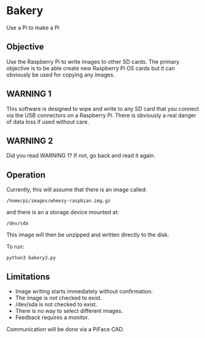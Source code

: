 # Bakery

Use a Pi to make a Pi

## Objective

Use the Raspberry Pi to write images to other SD cards. The primary objective
is to be able create new Raspberry Pi OS cards but it can obviously be used for
copying any images.

## WARNING 1

This software is designed to wipe and write to any SD card that you connect via
the USB connectors on a Raspberry Pi. There is obviously a real danger of data
loss if used without care.

## WARNING 2

Did you read WARNING 1? If not, go back and read it again.

## Operation

Currently, this will assume that there is an image called:

    /home/pi/images/wheezy-raspbian.img.gz

and there is an a storage device mounted at:

    /dev/sda

This image will then be unzipped and written directly to the disk.

To run:

    python3 bakery3.py

## Limitations

* Image writing starts immediately without confirmation.
* The image is not checked to exist.
* /dev/sda is not checked to exist.
* There is no way to select different images.
* Feedback requires a monitor. 

Communication will be done via a PiFace CAD.
